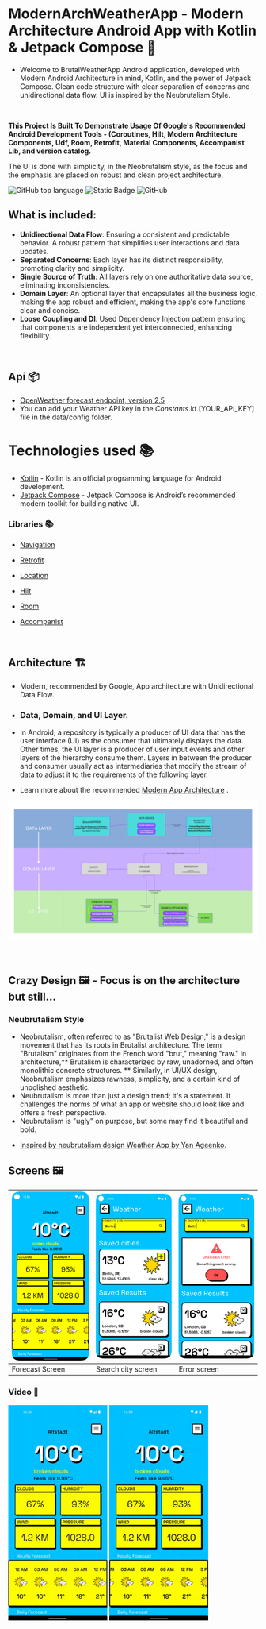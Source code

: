 # ModernArchWeatherApp - Modern Architecture Android App with Kotlin & Jetpack Compose 🚀
- Welcome to BrutalWeatherApp Android application, developed with Modern Android Architecture in mind, Kotlin, and the power of Jetpack Compose. Clean code structure with clear separation of concerns and unidirectional data flow. UI is inspired by the Neubrutalism Style.

<br/>

**This Project  Is Built To Demonstrate Usage Of Google's Recommended Android Development Tools - (Coroutines, Hilt, Modern Architecture Components, Udf, Room, Retrofit, Material Components, Accompanist Lib, and version catalog.**<br/>

The UI is done with simplicity, in the Neobrutalism style, as the focus and the emphasis are placed on robust and clean project architecture. 

![GitHub top language](https://img.shields.io/github/languages/top/natasam/ModernArchWeatherApp) ![Static Badge](https://img.shields.io/badge/android-blue?logo=android) ![GitHub](https://img.shields.io/github/license/natasam/ModernArchWeatherApp)


## What is included:
* **Unidirectional Data Flow**: Ensuring a consistent and predictable behavior. A robust pattern that simplifies user interactions and data updates.
* **Separated Concerns**: Each layer has its distinct responsibility, promoting clarity and simplicity.
* **Single Source of Truth**: All layers rely on one authoritative data source, eliminating inconsistencies.
* **Domain Layer**: An optional layer that encapsulates all the business logic, making the app robust and efficient, making the app's core functions clear and concise.
* **Loose Coupling and DI**: Used Dependency Injection pattern ensuring that components are independent yet interconnected, enhancing flexibility.


<br/>



## Api 📦
* [OpenWeather forecast endpoint, version 2.5](https://openweathermap.org/forecast5)
* You can add your Weather API key in the *Constants*.kt [YOUR_API_KEY] file in the data/config folder.


# Technologies used 📚
- [Kotlin](https://kotlinlang.org/) - Kotlin is an official programming language for Android development.
- [Jetpack Compose](https://developer.android.com/jetpack/compose) - Jetpack Compose is Android’s recommended modern toolkit for building native UI. 

### Libraries 📚


* [Navigation](https://developer.android.com/jetpack/compose/navigation)
* [Retrofit](https://square.github.io/retrofit)
* [Location](https://developer.android.com/training/location)
* [Hilt](https://developer.android.com/training/dependency-injection/hilt-android)
* [Room](https://developer.android.com/jetpack/androidx/releases/room)
* [Accompanist](https://google.github.io/accompanist/insets/)
  
  <br/>
  
## Architecture 🏗️
* Modern, recommended by Google, App architecture with Unidirectional Data Flow.
* ### Data, Domain, and UI Layer.
* In Android, a repository is typically a producer of UI data that has the user interface (UI) as the consumer that ultimately displays the data. Other times, the UI layer is a producer of user input events and other layers of the hierarchy consume them. Layers in between the producer and consumer usually act as intermediaries that modify the stream of data to adjust it to the requirements of the following layer.

* Learn more about the recommended [Modern App Architecture](https://developer.android.com/topic/architecture) .

![Architecture Diagram](screenshots/architecture.png)

 <br/>
 
## Crazy Design 🖼 - Focus is on the architecture but still...
### Neubrutalism Style

- Neobrutalism, often referred to as "Brutalist Web Design," is a design movement that has its roots in Brutalist architecture. The term "Brutalism" originates from the French word "brut," meaning "raw." In architecture,** Brutalism is characterized by raw, unadorned, and often monolithic concrete structures. **
Similarly, in UI/UX design, Neobrutalism emphasizes rawness, simplicity, and a certain kind of unpolished aesthetic.
- Neubrutalism is more than just a design trend; it's a statement. It challenges the norms of what an app or website should look like and offers a fresh perspective. 
- Neubrutalism is "ugly" on purpose, but some may find it beautiful and bold.

* [Inspired by neubrutalism design Weather App by Yan Ageenko.](https://www.pinterest.com/pin/839569555548055567/)

## Screens 🖼

 | <img src="screenshots/Screenshot_0.png" alt="Android App architecture" width="200">  | <img src="screenshots/Screenshot_1.png" alt="Android App architecture" width="200">  |  <img src="screenshots/Screenshot_2.png" alt="Android App architecture" width="200">  |
| ------------ | ------------ | ------------ |
|  Forecast Screen   | Search city screen     | Error screen   |  


### Video 👀

  <img src="screenshots/home.gif" alt="Android App architecture" width="200"> <img src="screenshots/search_city.gif" alt="Android App architecture" width="200">

 <br/>
 